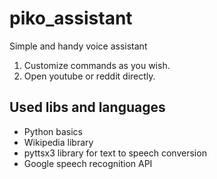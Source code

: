 # piko_assistant
Simple and handy voice assistant 

1. Customize commands as you wish.
2. Open youtube or reddit directly.

## Used libs and languages
- Python basics
- Wikipedia library
- pyttsx3 library for text to speech conversion
- Google speech recognition API
